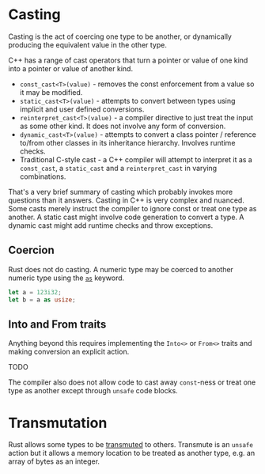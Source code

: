 # Casting

Casting is the act of coercing one type to be another, or dynamically producing the equivalent value in the other type.

C++ has a range of cast operators that turn a pointer or value of one kind into a pointer or value of another kind.

* `const_cast<T>(value)` - removes the const enforcement from a value so it may be modified.
* `static_cast<T>(value)` - attempts to convert between types using implicit and user defined conversions.
* `reinterpret_cast<T>(value)` - a compiler directive to just treat the input as some other kind. It does not involve any form of conversion.
* `dynamic_cast<T>(value)` - attempts to convert a class pointer / reference to/from other classes in its inheritance hierarchy. Involves runtime checks.
* Traditional C-style cast - a C++ compiler will attempt to interpret it as a `const_cast`, a `static_cast` and a `reinterpret_cast` in varying combinations.

That's a very brief summary of casting which probably invokes more questions than it answers. Casting in C++ is very complex and nuanced. Some casts merely instruct the compiler to ignore const or treat one type as another. A static cast might involve code generation to convert a type. A dynamic cast might add runtime checks and throw exceptions.

## Coercion

Rust does not do casting. A numeric type may be coerced to another numeric type using the [`as`](https://doc.rust-lang.org/book/casting-between-types.html#as) keyword.

```rust
let a = 123i32;
let b = a as usize;
```

## Into and From traits

Anything beyond this requires implementing the `Into<>` or `From<>` traits and making conversion an explicit action.

TODO

The compiler also does not allow code to cast away `const`-ness or treat one type as another except through `unsafe` code blocks.

# Transmutation

Rust allows some types to be [transmuted](https://doc.rust-lang.org/book/casting-between-types.html#transmute) to others. Transmute is an `unsafe` action but it allows a memory location to be treated as another type, e.g. an array of bytes as an integer.

